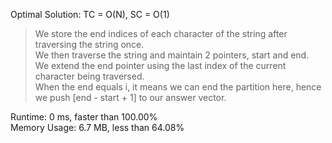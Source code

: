 Optimal Solution: TC = O(N), SC = O(1)

> We store the end indices of each character of the string after traversing the string once. <br>
> We then traverse the string and maintain 2 pointers, start and end. <br>
> We extend the end pointer using the last index of the current character being traversed. <br>
> When the end equals i, it means we can end the partition here, hence we push [end - start + 1] to our answer vector. <br>

Runtime: 0 ms, faster than 100.00% <br>
Memory Usage: 6.7 MB, less than 64.08%